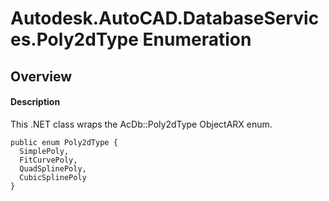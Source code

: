 # Autodesk.AutoCAD.DatabaseServices.Poly2dType Enumeration

## Overview

#### Description
This .NET class wraps the AcDb::Poly2dType ObjectARX enum.
```text
public enum Poly2dType {
  SimplePoly,
  FitCurvePoly,
  QuadSplinePoly,
  CubicSplinePoly
}
```